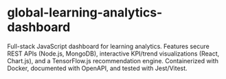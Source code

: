 # global-learning-analytics-dashboard
Full-stack JavaScript dashboard for learning analytics. Features secure REST APIs (Node.js, MongoDB), interactive KPI/trend visualizations (React, Chart.js), and a TensorFlow.js recommendation engine. Containerized with Docker, documented with OpenAPI, and tested with Jest/Vitest.
